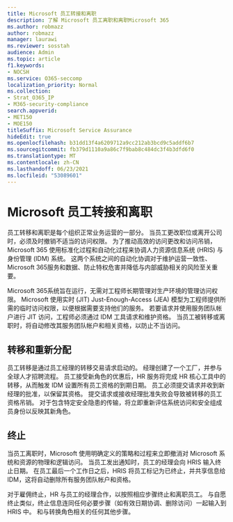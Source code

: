 ```yaml
---
title: Microsoft 员工转接和离职
description: 了解 Microsoft 员工离职和离职Microsoft 365
ms.author: robmazz
author: robmazz
manager: laurawi
ms.reviewer: sosstah
audience: Admin
ms.topic: article
f1.keywords:
- NOCSH
ms.service: O365-seccomp
localization_priority: Normal
ms.collection:
- Strat_O365_IP
- M365-security-compliance
search.appverid:
- MET150
- MOE150
titleSuffix: Microsoft Service Assurance
hideEdit: true
ms.openlocfilehash: b31dd13f4a6209712a9cc212ab3bcd9c5addf6b7
ms.sourcegitcommit: fb379d1110a9a86c7f9bab8c484dc3f4b3dfd6f0
ms.translationtype: MT
ms.contentlocale: zh-CN
ms.lasthandoff: 06/23/2021
ms.locfileid: "53089601"
---
```

# <a name="microsoft-employee-transfer-and-termination"></a>Microsoft 员工转接和离职

员工转移和离职是每个组织正常业务运营的一部分。 当员工更改职位或离开公司时，必须及时撤销不适当的访问权限。 为了推动高效的访问更改和访问吊销，Microsoft 365 使用标准化过程和自动化过程来协调人力资源信息系统 (HRIS) 与身份管理 (IDM) 系统。 这两个系统之间的自动化协调对于维护运营一致性、Microsoft 365服务和数据、防止特权危害并降低与内部威胁相关的风险至关重要。

Microsoft 365系统旨在运行，无需对工程师长期管理对生产环境的管理访问权限。 Microsoft 使用实时 (JIT) Just-Enough-Access (JEA) 模型为工程师提供所需的临时访问权限，以便根据需要支持他们的服务。 若要请求并使用服务团队帐户进行 JIT 访问，工程师必须通过 IDM 工具请求和维护资格。 当员工被转移或离职时，将自动修改其服务团队帐户和相关资格，以防止不当访问。

## <a name="transfer-and-reassignment"></a>转移和重新分配

员工转移是通过员工经理的转移交易请求启动的。 经理创建了一个工厂，并参与全球人才招聘流程。 员工接受新角色的优惠后，HR 服务将完成 HR 核心工具中的转移，从而触发 IDM 设置所有员工资格的到期日期。 员工必须提交请求并收到新经理的批准，以保留其资格。 提交请求或接收经理批准失败会导致被转移的员工资格吊销。 对于包含特定安全隐患的传输，将立即重新评估系统访问和安全组成员身份以反映其新角色。

## <a name="termination"></a>终止

当员工离职时，Microsoft 使用明确定义的策略和过程来立即撤消对 Microsoft 系统和资源的物理和逻辑访问。 当员工发出通知时，员工的经理会向 HRIS 输入终止日期。 在员工最后一个工作日之后，HRIS 将员工标记为已终止，并共享信息给 IDM，这将自动删除所有服务团队帐户和资格。

对于雇佣终止，HR 与员工的经理合作，以按照相应步骤终止和离职员工。 与自愿终止类似，终止信息连同任何必要步骤（如有效日期协调、删除访问）一起输入到 HRIS 中。 和与转换角色相关的任何其他步骤。
